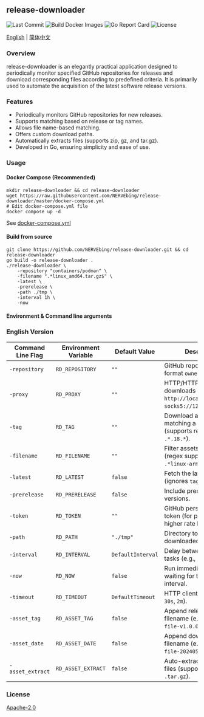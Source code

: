 ## release-downloader

![Last Commit](https://custom-icon-badges.herokuapp.com/github/last-commit/NERVEbing/release-downloader?logo=history&logoColor=white)
![Build Docker Images](https://github.com/NERVEbing/release-downloader/actions/workflows/docker.yml/badge.svg)
![Go Report Card](https://goreportcard.com/badge/github.com/NERVEbing/release-downloader)
![License](https://custom-icon-badges.herokuapp.com/github/license/NERVEbing/release-downloader?logo=law&color=blue)

[English](README.md) | [简体中文](README.zh.md)

### Overview

release-downloader is an elegantly practical application designed to periodically monitor specified GitHub repositories
for releases and download corresponding files according to predefined criteria. It is primarily used to automate the
acquisition of the latest software release versions.

### Features

- Periodically monitors GitHub repositories for new releases.
- Supports matching based on release or tag names.
- Allows file name-based matching.
- Offers custom download paths.
- Automatically extracts files (supports zip, gz, and tar.gz).
- Developed in Go, ensuring simplicity and ease of use.

### Usage

#### Docker Compose (Recommended)

```shell
mkdir release-downloader && cd release-downloader
wget https://raw.githubusercontent.com/NERVEbing/release-downloader/master/docker-compose.yml
# Edit docker-compose.yml file
docker compose up -d
```

See [docker-compose.yml](docker-compose.yml)

#### Build from source

```shell
git clone https://github.com/NERVEbing/release-downloader.git && cd release-downloader
go build -o release-downloader .
./release-downloader \
    -repository "containers/podman" \
    -filename ".*linux_amd64.tar.gz$" \
    -latest \
    -prerelease \
    -path ./tmp \
    -interval 1h \
    -now
```

#### Environment & Command line arguments

### English Version
| Command Line Flag | Environment Variable | Default Value     | Description                                                                                  |
| ----------------- | -------------------- | ----------------- | -------------------------------------------------------------------------------------------- |
| `-repository`     | `RD_REPOSITORY`      | `""`              | GitHub repository in format `owner/repo`.                                                    |
| `-proxy`          | `RD_PROXY`           | `""`              | HTTP/HTTPS proxy for downloads (e.g., `http://localhost:8080` or `socks5://127.0.0.1:1080`). |
| `-tag`            | `RD_TAG`             | `""`              | Download assets matching a specific tag (supports regex, e.g., `.*.18.*`).                   |
| `-filename`       | `RD_FILENAME`        | `""`              | Filter assets by filename (regex supported, e.g., `.*linux-arm64.*.gz`).                     |
| `-latest`         | `RD_LATEST`          | `false`           | Fetch the latest release (ignores `tag` if set).                                             |
| `-prerelease`     | `RD_PRERELEASE`      | `false`           | Include prerelease versions.                                                                 |
| `-token`          | `RD_TOKEN`           | `""`              | GitHub personal access token (for private repos or higher rate limits).                      |
| `-path`           | `RD_PATH`            | `"./tmp"`         | Directory to save downloaded files.                                                          |
| `-interval`       | `RD_INTERVAL`        | `DefaultInterval` | Delay between download tasks (e.g., `30s`, `5m`).                                            |
| `-now`            | `RD_NOW`             | `false`           | Run immediately without waiting for the first interval.                                      |
| `-timeout`        | `RD_TIMEOUT`         | `DefaultTimeout`  | HTTP client timeout (e.g., `30s`, `2m`).                                                     |
| `-asset_tag`      | `RD_ASSET_TAG`       | `false`           | Append release tag to filename (e.g., `file.zip` → `file-v1.0.0.zip`).                       |
| `-asset_date`     | `RD_ASSET_DATE`      | `false`           | Append download date to filename (e.g., `file.zip` → `file-20240502.zip`).                   |
| `-asset_extract`  | `RD_ASSET_EXTRACT`   | `false`           | Auto-extract downloaded files (supports `.zip`, `.gz`, `.tar.gz`).                           |

### License

[Apache-2.0](LICENSE)
